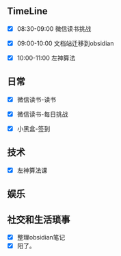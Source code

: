 
## TimeLine

- [x] 08:30-09:00 微信读书挑战
- [x] 09:00-10:00 文档站迁移到obsidian
- [x] 10:00-11:00 左神算法


## 日常

- [x] 微信读书-读书
- [x] 微信读书-每日挑战
- [x] 小黑盒-签到


## 技术

- [x] 左神算法课


## 娱乐



## 社交和生活琐事

- [x] 整理obsidian笔记
- [x] 阳了。
